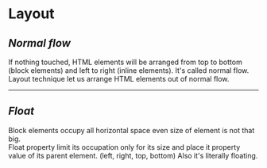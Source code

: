 # **Layout**
## *Normal flow*
If nothing touched, HTML elements will be arranged from top to bottom (block elements) and left to right (inline elements). It's called normal flow.   
Layout technique let us arrange HTML elements out of normal flow. 

---
## *Float*
Block elements occupy all horizontal space even size of element is not that big.   
Float property limit its occupation only for its size and place it property value of its parent element. (left, right, top, bottom)
Also it's literally floating. 